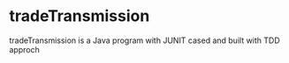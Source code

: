 # tradeTransmission
tradeTransmission is a Java program with JUNIT cased and built with TDD approch
